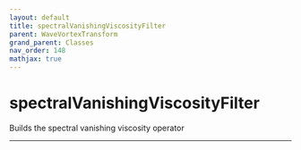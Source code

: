 ```yaml
---
layout: default
title: spectralVanishingViscosityFilter
parent: WaveVortexTransform
grand_parent: Classes
nav_order: 148
mathjax: true
---
```


#  spectralVanishingViscosityFilter

Builds the spectral vanishing viscosity operator


---

